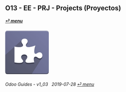 ## O13 - EE - PRJ - Projects (Proyectos)
#### [_&#x23CE; menu_](/en-uk/o13/ee/en-uk-o13-ee-guides_menu.md)  
### ![prj](/doc/img/project.png)
	
###### Odoo Guides - v1_03 &nbsp; 2019-07-28  [_&#x23CE; menu_](/en-uk/o13/ee/en-uk-o13-ee-guides_menu.md)  
